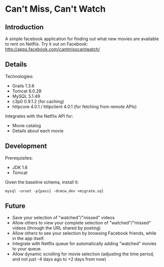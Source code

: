 Can't Miss, Can't Watch
=======================

Introduction
------------

A simple facebook application for finding out what new movies are available to rent on Netflix.
Try it out on Facebook: <http://apps.facebook.com/cantmisscantwatch/>

Details
-------

Technologies:

-   Grails 1.3.6
-   Tomcat 6.0.28
-   MySQL 5.1.49
-   c3p0 0.9.1.2 (for caching)
-   httpcore 4.0.1 / httpclient 4.0.1 (for fetching from remote APIs)

Integrates with the Netflix API for:
-   Movie catalog
-   Details about each movie

Development
-----------

Prerequisites:

-   JDK 1.6
-   Tomcat

Given the baseline schema, install it:

    mysql -uroot -p{pass} -dcmcw_dev <migrate.sql

Future
------

-   Save your selection of "watched"/"missed" videos
-   Allow others to view your complete selection of "watched"/"missed" videos (through the URL shared by
    posting)
-   Allow others to see your selection by browsing Facebook friends, while in the app itself.
-   Integrate with Netflix queue for automatically adding "watched" movies to your queue.
-   Allow dynamic scrolling for movie selection (adjusting the time period, and not just -4 days ago to +2 days
    from now)



